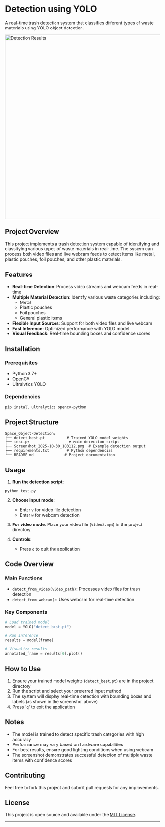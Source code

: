 # Detection using YOLO

A real-time trash detection system that classifies different types of waste materials using YOLO object detection.

<img src="./Screenshot_2025-10-30_183112.png" width="600" alt="Detection Results">

## Project Overview

This project implements a trash detection system capable of identifying and classifying various types of waste materials in real-time. The system can process both video files and live webcam feeds to detect items like metal, plastic pouches, foil pouches, and other plastic materials.

## Features

- **Real-time Detection**: Process video streams and webcam feeds in real-time
- **Multiple Material Detection**: Identify various waste categories including:
  - Metal
  - Plastic pouches
  - Foil pouches
  - General plastic items
- **Flexible Input Sources**: Support for both video files and live webcam
- **Fast Inference**: Optimized performance with YOLO model
- **Visual Feedback**: Real-time bounding boxes and confidence scores

## Installation

### Prerequisites

- Python 3.7+
- OpenCV
- Ultralytics YOLO

### Dependencies

```bash
pip install ultralytics opencv-python
```

## Project Structure

```
Space_Object-Detection/
├── detect_best.pt          # Trained YOLO model weights
├── test.py                  # Main detection script
├── Screenshot_2025-10-30_183112.png  # Example detection output
├── requirements.txt        # Python dependencies
└── README.md              # Project documentation
```

## Usage

1. **Run the detection script**:
```bash
python test.py
```

2. **Choose input mode**:
   - Enter `v` for video file detection
   - Enter `w` for webcam detection

3. **For video mode**: Place your video file (`Video2.mp4`) in the project directory

4. **Controls**:
   - Press `q` to quit the application

## Code Overview

### Main Functions

- `detect_from_video(video_path)`: Processes video files for trash detection
- `detect_from_webcam()`: Uses webcam for real-time detection

### Key Components

```python
# Load trained model
model = YOLO("detect_best.pt")

# Run inference
results = model(frame)

# Visualize results
annotated_frame = results[0].plot()
```

## How to Use

1. Ensure your trained model weights (`detect_best.pt`) are in the project directory
2. Run the script and select your preferred input method
3. The system will display real-time detection with bounding boxes and labels (as shown in the screenshot above)
4. Press 'q' to exit the application

## Notes

- The model is trained to detect specific trash categories with high accuracy
- Performance may vary based on hardware capabilities
- For best results, ensure good lighting conditions when using webcam
- The screenshot demonstrates successful detection of multiple waste items with confidence scores

## Contributing

Feel free to fork this project and submit pull requests for any improvements.

## License

This project is open source and available under the [MIT License](LICENSE).

---
